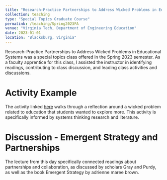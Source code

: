 ```yaml
---
title: "Research-Practice Partnerships to Address Wicked Problems in Educational Systems, Faculty Apprentice"
collection: teaching
type: "Special Topics Graduate Course"
permalink: /teaching/Spring2023FA
venue: "Virginia Tech, Department of Engineering Education"
date: 2023-01-01
location: "Blacksburg, Virginia"
---
```


Research-Practice Partnerships to Address Wicked Problems in Educational Systems was a special topics class offered in the Spring 2023 semester. As a faculty apprentice for this class, I assisted the instructor in identifying readings, contributing to class discussion, and leading class activities and discussions. 

Activity Example
======
The activity linked [here](/files/RPP_activityexample.pdf) walks through a reflection around a wicked problem related to education that students wanted to explore more. This activity is specifically informed by systems thinking research and literature.

Discussion - Emergent Strategy and Partnerships
======
The lecture from this day specifically connected readings about partnerships and collaboration, as discussed by scholars Gray and Purdy, as well as the book Emergent Strategy by adrienne maree brown. 
